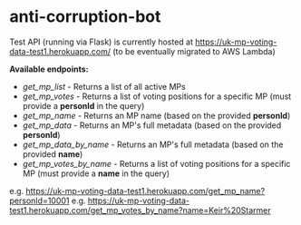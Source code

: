 # anti-corruption-bot

Test API (running via Flask) is currently hosted at https://uk-mp-voting-data-test1.herokuapp.com/ (to be eventually migrated to AWS Lambda)
 
**Available endpoints:**
- *get_mp_list* - Returns a list of all active MPs
- *get_mp_votes* - Returns a list of voting positions for a specific MP (must provide a **personId** in the query)
- *get_mp_name* - Returns an MP name (based on the provided **personId**)
- *get_mp_data* - Returns an MP's full metadata (based on the provided **personId**)
- *get_mp_data_by_name* - Returns an MP's full metadata (based on the provided **name**)
- *get_mp_votes_by_name* - Returns a list of voting positions for a specific MP (must provide a **name** in the query)

e.g. https://uk-mp-voting-data-test1.herokuapp.com/get_mp_name?personId=10001
e.g. https://uk-mp-voting-data-test1.herokuapp.com/get_mp_votes_by_name?name=Keir%20Starmer
